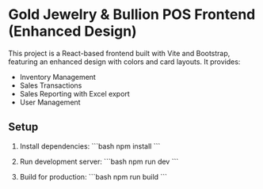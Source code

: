 # Gold Jewelry & Bullion POS Frontend (Enhanced Design)

This project is a React-based frontend built with Vite and Bootstrap, featuring an enhanced design with colors and card layouts. It provides:

- Inventory Management
- Sales Transactions
- Sales Reporting with Excel export
- User Management

## Setup

1. Install dependencies:
\`\`\`bash
npm install
\`\`\`

2. Run development server:
\`\`\`bash
npm run dev
\`\`\`

3. Build for production:
\`\`\`bash
npm run build
\`\`\`